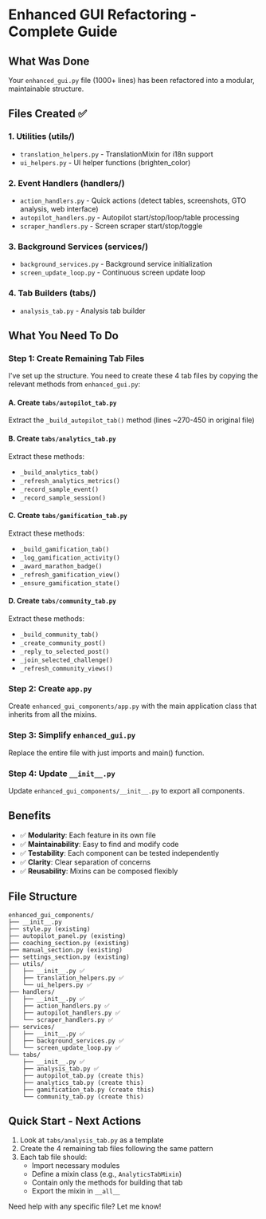 # Enhanced GUI Refactoring - Complete Guide

## What Was Done

Your `enhanced_gui.py` file (1000+ lines) has been refactored into a modular, maintainable structure.

## Files Created ✅

### 1. Utilities (utils/)
- `translation_helpers.py` - TranslationMixin for i18n support
- `ui_helpers.py` - UI helper functions (brighten_color)

### 2. Event Handlers (handlers/)
- `action_handlers.py` - Quick actions (detect tables, screenshots, GTO analysis, web interface)
- `autopilot_handlers.py` - Autopilot start/stop/loop/table processing
- `scraper_handlers.py` - Screen scraper start/stop/toggle

### 3. Background Services (services/)
- `background_services.py` - Background service initialization
- `screen_update_loop.py` - Continuous screen update loop

### 4. Tab Builders (tabs/)
- `analysis_tab.py` - Analysis tab builder

## What You Need To Do

### Step 1: Create Remaining Tab Files

I've set up the structure. You need to create these 4 tab files by copying the relevant methods from `enhanced_gui.py`:

#### A. Create `tabs/autopilot_tab.py`
Extract the `_build_autopilot_tab()` method (lines ~270-450 in original file)

#### B. Create `tabs/analytics_tab.py`  
Extract these methods:
- `_build_analytics_tab()`
- `_refresh_analytics_metrics()`
- `_record_sample_event()`
- `_record_sample_session()`

#### C. Create `tabs/gamification_tab.py`
Extract these methods:
- `_build_gamification_tab()`
- `_log_gamification_activity()`
- `_award_marathon_badge()`
- `_refresh_gamification_view()`
- `_ensure_gamification_state()`

#### D. Create `tabs/community_tab.py`
Extract these methods:
- `_build_community_tab()`
- `_create_community_post()`
- `_reply_to_selected_post()`
- `_join_selected_challenge()`
- `_refresh_community_views()`

### Step 2: Create `app.py`

Create `enhanced_gui_components/app.py` with the main application class that inherits from all the mixins.

### Step 3: Simplify `enhanced_gui.py`

Replace the entire file with just imports and main() function.

### Step 4: Update `__init__.py`

Update `enhanced_gui_components/__init__.py` to export all components.

## Benefits

- ✅ **Modularity**: Each feature in its own file
- ✅ **Maintainability**: Easy to find and modify code
- ✅ **Testability**: Each component can be tested independently
- ✅ **Clarity**: Clear separation of concerns
- ✅ **Reusability**: Mixins can be composed flexibly

## File Structure

```
enhanced_gui_components/
├── __init__.py
├── style.py (existing)
├── autopilot_panel.py (existing)
├── coaching_section.py (existing)
├── manual_section.py (existing)
├── settings_section.py (existing)
├── utils/
│   ├── __init__.py ✅
│   ├── translation_helpers.py ✅  
│   └── ui_helpers.py ✅
├── handlers/
│   ├── __init__.py ✅
│   ├── action_handlers.py ✅
│   ├── autopilot_handlers.py ✅
│   └── scraper_handlers.py ✅
├── services/
│   ├── __init__.py ✅
│   ├── background_services.py ✅
│   └── screen_update_loop.py ✅
└── tabs/
    ├── __init__.py ✅
    ├── analysis_tab.py ✅
    ├── autopilot_tab.py (create this)
    ├── analytics_tab.py (create this)
    ├── gamification_tab.py (create this)
    └── community_tab.py (create this)
```

## Quick Start - Next Actions

1. Look at `tabs/analysis_tab.py` as a template
2. Create the 4 remaining tab files following the same pattern
3. Each tab file should:
   - Import necessary modules
   - Define a mixin class (e.g., `AnalyticsTabMixin`)
   - Contain only the methods for building that tab
   - Export the mixin in `__all__`

Need help with any specific file? Let me know!
